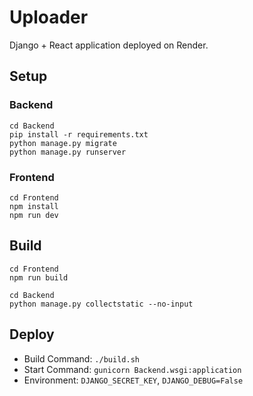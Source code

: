 # Uploader

Django + React application deployed on Render.

## Setup

### Backend
```
cd Backend
pip install -r requirements.txt
python manage.py migrate
python manage.py runserver
```

### Frontend
```
cd Frontend
npm install
npm run dev
```

## Build
```
cd Frontend
npm run build

cd Backend
python manage.py collectstatic --no-input
```

## Deploy
- Build Command: `./build.sh`
- Start Command: `gunicorn Backend.wsgi:application`
- Environment: `DJANGO_SECRET_KEY`, `DJANGO_DEBUG=False`
